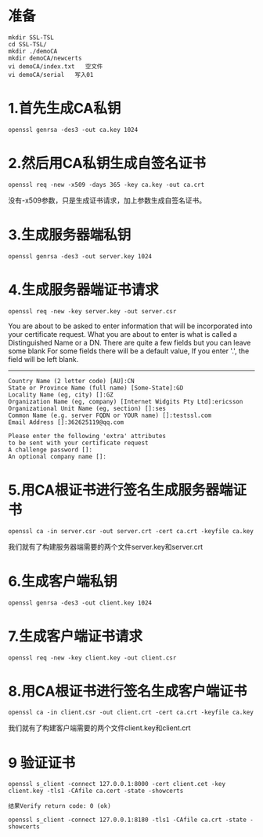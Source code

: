 # 准备 #

    mkdir SSL-TSL
    cd SSL-TSL/
    mkdir ./demoCA
    mkdir demoCA/newcerts
    vi demoCA/index.txt   空文件
    vi demoCA/serial   写入01
    

# 1.首先生成CA私钥 #

    openssl genrsa -des3 -out ca.key 1024
# 2.然后用CA私钥生成自签名证书 #
    openssl req -new -x509 -days 365 -key ca.key -out ca.crt
没有-x509参数，只是生成证书请求，加上参数生成自签名证书。

# 3.生成服务器端私钥 #
    openssl genrsa -des3 -out server.key 1024
# 4.生成服务器端证书请求 #
    openssl req -new -key server.key -out server.csr

You are about to be asked to enter information that will be incorporated
into your certificate request.
What you are about to enter is what is called a Distinguished Name or a DN.
There are quite a few fields but you can leave some blank
For some fields there will be a default value,
If you enter '.', the field will be left blank.

---

    Country Name (2 letter code) [AU]:CN
    State or Province Name (full name) [Some-State]:GD
    Locality Name (eg, city) []:GZ
    Organization Name (eg, company) [Internet Widgits Pty Ltd]:ericsson
    Organizational Unit Name (eg, section) []:ses
    Common Name (e.g. server FQDN or YOUR name) []:testssl.com
    Email Address []:362625119@qq.com

    Please enter the following 'extra' attributes
    to be sent with your certificate request
    A challenge password []:
    An optional company name []:

# 5.用CA根证书进行签名生成服务器端证书 #
    openssl ca -in server.csr -out server.crt -cert ca.crt -keyfile ca.key
我们就有了构建服务器端需要的两个文件server.key和server.crt

# 6.生成客户端私钥 #
`openssl genrsa -des3 -out client.key 1024`
# 7.生成客户端证书请求 #
    openssl req -new -key client.key -out client.csr
# 8.用CA根证书进行签名生成客户端证书 #
    openssl ca -in client.csr -out client.crt -cert ca.crt -keyfile ca.key
我们就有了构建客户端需要的两个文件client.key和client.crt

# 9 验证证书 #

    openssl s_client -connect 127.0.0.1:8000 -cert client.cet -key client.key -tls1 -CAfile ca.cert -state -showcerts

    结果Verify return code: 0 (ok)
    
    openssl s_client -connect 127.0.0.1:8180 -tls1 -CAfile ca.crt -state -showcerts